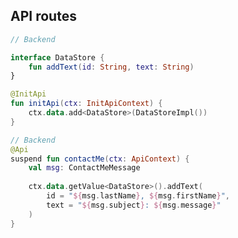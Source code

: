 ## API routes

```kotlin 1 <apibackend> [api-init]
// Backend

interface DataStore {
    fun addText(id: String, text: String)
}

@InitApi
fun initApi(ctx: InitApiContext) {
    ctx.data.add<DataStore>(DataStoreImpl())
}
```

```kotlin 6 <apibackend> [api-backend]
// Backend
@Api
suspend fun contactMe(ctx: ApiContext) {
    val msg: ContactMeMessage
    
    ctx.data.getValue<DataStore>().addText(
        id = "${msg.lastName}, ${msg.firstName}",
        text = "${msg.subject}: ${msg.message}"
    )
}
```
